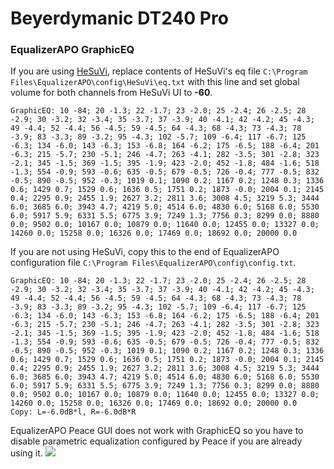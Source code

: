 # Beyerdymanic DT240 Pro
### EqualizerAPO GraphicEQ
If you are using [HeSuVi](https://sourceforge.net/projects/hesuvi/), replace contents of HeSuVi's eq file `C:\Program Files\EqualizerAPO\config\HeSuVi\eq.txt` with this line and set global volume for both channels from HeSuVi UI to **-60**.
```
GraphicEQ: 10 -84; 20 -1.3; 22 -1.7; 23 -2.0; 25 -2.4; 26 -2.5; 28 -2.9; 30 -3.2; 32 -3.4; 35 -3.7; 37 -3.9; 40 -4.1; 42 -4.2; 45 -4.3; 49 -4.4; 52 -4.4; 56 -4.5; 59 -4.5; 64 -4.3; 68 -4.3; 73 -4.3; 78 -3.9; 83 -3.3; 89 -3.2; 95 -4.3; 102 -5.7; 109 -6.4; 117 -6.7; 125 -6.3; 134 -6.0; 143 -6.3; 153 -6.8; 164 -6.2; 175 -6.5; 188 -6.4; 201 -6.3; 215 -5.7; 230 -5.1; 246 -4.7; 263 -4.1; 282 -3.5; 301 -2.8; 323 -2.1; 345 -1.5; 369 -1.5; 395 -1.9; 423 -2.0; 452 -1.8; 484 -1.6; 518 -1.3; 554 -0.9; 593 -0.6; 635 -0.5; 679 -0.5; 726 -0.4; 777 -0.5; 832 -0.5; 890 -0.5; 952 -0.3; 1019 0.1; 1090 0.2; 1167 0.2; 1248 0.3; 1336 0.6; 1429 0.7; 1529 0.6; 1636 0.5; 1751 0.2; 1873 -0.0; 2004 0.1; 2145 0.4; 2295 0.9; 2455 1.9; 2627 3.2; 2811 3.6; 3008 4.5; 3219 5.3; 3444 6.0; 3685 6.0; 3943 4.7; 4219 5.0; 4514 6.0; 4830 6.0; 5168 6.0; 5530 6.0; 5917 5.9; 6331 5.5; 6775 3.9; 7249 1.3; 7756 0.3; 8299 0.0; 8880 0.0; 9502 0.0; 10167 0.0; 10879 0.0; 11640 0.0; 12455 0.0; 13327 0.0; 14260 0.0; 15258 0.0; 16326 0.0; 17469 0.0; 18692 0.0; 20000 0.0
```
If you are not using HeSuVi, copy this to the end of EqualizerAPO configuration file `C:\Program Files\EqualizerAPO\config\config.txt`.
```
GraphicEQ: 10 -84; 20 -1.3; 22 -1.7; 23 -2.0; 25 -2.4; 26 -2.5; 28 -2.9; 30 -3.2; 32 -3.4; 35 -3.7; 37 -3.9; 40 -4.1; 42 -4.2; 45 -4.3; 49 -4.4; 52 -4.4; 56 -4.5; 59 -4.5; 64 -4.3; 68 -4.3; 73 -4.3; 78 -3.9; 83 -3.3; 89 -3.2; 95 -4.3; 102 -5.7; 109 -6.4; 117 -6.7; 125 -6.3; 134 -6.0; 143 -6.3; 153 -6.8; 164 -6.2; 175 -6.5; 188 -6.4; 201 -6.3; 215 -5.7; 230 -5.1; 246 -4.7; 263 -4.1; 282 -3.5; 301 -2.8; 323 -2.1; 345 -1.5; 369 -1.5; 395 -1.9; 423 -2.0; 452 -1.8; 484 -1.6; 518 -1.3; 554 -0.9; 593 -0.6; 635 -0.5; 679 -0.5; 726 -0.4; 777 -0.5; 832 -0.5; 890 -0.5; 952 -0.3; 1019 0.1; 1090 0.2; 1167 0.2; 1248 0.3; 1336 0.6; 1429 0.7; 1529 0.6; 1636 0.5; 1751 0.2; 1873 -0.0; 2004 0.1; 2145 0.4; 2295 0.9; 2455 1.9; 2627 3.2; 2811 3.6; 3008 4.5; 3219 5.3; 3444 6.0; 3685 6.0; 3943 4.7; 4219 5.0; 4514 6.0; 4830 6.0; 5168 6.0; 5530 6.0; 5917 5.9; 6331 5.5; 6775 3.9; 7249 1.3; 7756 0.3; 8299 0.0; 8880 0.0; 9502 0.0; 10167 0.0; 10879 0.0; 11640 0.0; 12455 0.0; 13327 0.0; 14260 0.0; 15258 0.0; 16326 0.0; 17469 0.0; 18692 0.0; 20000 0.0
Copy: L=-6.0dB*l, R=-6.0dB*R
```
EqualizerAPO Peace GUI does not work with GraphicEQ so you have to disable parametric equalization configured by Peace if you are already using it.
![](https://raw.githubusercontent.com/jaakkopasanen/AutoEq/master/results/Headphone.com/innerfidelity/onear/Beyerdymanic%20DT240%20Pro/Beyerdymanic%20DT240%20Pro.png)
